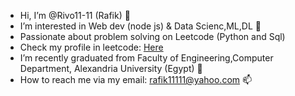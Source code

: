 - Hi, I’m @Rivo11-11 (Rafik) 👋
- I’m interested in  Web dev (node js) & Data Scienc,ML,DL 👀
- Passionate about problem solving on Leetcode (Python and Sql)
- Check my profile in leetcode: [Here](https://leetcode.com/Rivo11/)
- I’m recently graduated from Faculty of Engineering,Computer Department, Alexandria University (Egypt) 🌱 
- How to reach me via my email: rafik11111@yahoo.com 📫 

